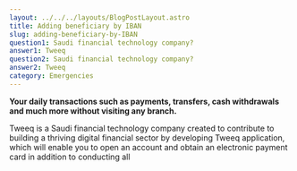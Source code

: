```yaml
---
layout: ../../../layouts/BlogPostLayout.astro
title: Adding beneficiary by IBAN
slug: adding-beneficiary-by-IBAN
question1: Saudi financial technology company?
answer1: Tweeq
question2: Saudi financial technology company?
answer2: Tweeq
category: Emergencies
---
```

**Your daily transactions such as payments, transfers, cash withdrawals and much more without visiting any branch.**

Tweeq is a Saudi financial technology company created to contribute to building a thriving digital financial sector by developing Tweeq application, which will enable you to open an account and obtain an electronic payment card in addition to conducting all